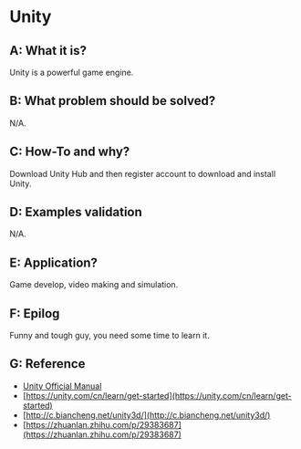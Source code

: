# Unity

## A: What it is?

Unity is a powerful game engine.

## B: What problem should be solved?

N/A.

## C: How-To and why?

Download Unity Hub and then register account to download and install Unity.

## D: Examples validation

N/A.

## E: Application?

Game develop, video making and simulation.

## F: Epilog

Funny and tough guy, you need some time to learn it.

## G: Reference

- [Unity Official Manual](https://docs.unity3d.com/Manual/index.html?_gl=1*k7v8ru*_ga*MTI5ODI0OTM2LjE2MjM1NjU5NTM.*_ga_1S78EFL1W5*MTYyMzU3MDc2OS4yLjEuMTYyMzU3MDc3Ny41Mg..&_ga=2.211398421.1605925886.1623565953-129824936.1623565953)
- [https://unity.com/cn/learn/get-started](https://unity.com/cn/learn/get-started)
- [http://c.biancheng.net/unity3d/](http://c.biancheng.net/unity3d/)
- [https://zhuanlan.zhihu.com/p/29383687](https://zhuanlan.zhihu.com/p/29383687)
